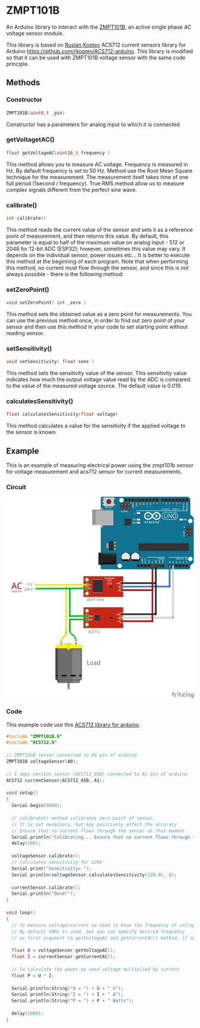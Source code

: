 # ZMPT101B

An Arduino library to interact with the [ZMPT101B](http://www.zeming-e.com/file/0_2013_10_18_093344.pdf), an active single phase AC voltage sensor module.

This library is based on [Ruslan Koptev](https://github.com/rkoptev) ACS712 current sensors library for Arduino <https://github.com/rkoptev/ACS712-arduino>. This library is modified so that it can be used with ZMPT101B voltage sensor with the same code principle.

## Methods

### **Constructor**

```c++
ZMPT101B(uint8_t _pin)
```

Constructor has a parameters for analog input to which it is connected.

### **getVoltagetAC()**

```c++
float getVoltageAC(uint16_t frequency )
```

This method allows you to measure AC voltage. Frequency is measured in Hz. By default frequency is set to 50 Hz. Method use the Root Mean Square technique for the measurement. The measurement itself takes time of one full period (1second / frequency). True RMS method allow us to measure complex signals different from the perfect sine wave.

### **calibrate()**

```c++
int calibrate()
```

This method reads the current value of the sensor and sets it as a reference point of measurement, and then returns this value. By default, this parameter is equal to half of the maximum value on analog input - 512 or 2048 for 12-bit ADC (ESP32); however, sometimes this value may vary. It depends on the individual sensor, power issues etc… It is better to execute this method at the beginning of each program. Note that when performing this method, no current must flow through the sensor, and since this is not always possible - there is the following method:

### **setZeroPoint()**

```c++
void setZeroPoint( int _zero )
```

This method sets the obtained value as a zero point for measurements. You can use the previous method once, in order to find out zero point of your sensor and then use this method in your code to set starting point without reading sensor.

### **setSensitivity()**

```c++
void setSensitivity( float sens )
```

This method sets the sensitivity value of the sensor. This sensitivity value indicates how much the output voltage value read by the ADC is compared to the value of the measured voltage source. The default value is 0.019.

### **calculatesSensitivity()**

```c++
float calculatesSensitivity(float voltage)
```

This method calculates a value for the sensitivity if the applied voltage to the sensor is known.

## Example

This is an example of measuring electrical power using the zmpt101b sensor for voltage measurement and acs712 sensor for current measurements.

### Circuit

![circuit](/img/schematic.png)

### Code

This example code use this [ACS712 library for arduino](https://github.com/rkoptev/ACS712-arduino).

```c++
#include "ZMPT101B.h"
#include "ACS712.h"

// ZMPT101B sensor connected to A0 pin of arduino
ZMPT101B voltageSensor(A0);

// 5 amps version sensor (ACS712_05B) connected to A1 pin of arduino
ACS712 currentSensor(ACS712_05B, A1);

void setup()
{
  Serial.begin(9600);

  // calibrate() method calibrates zero point of sensor,
  // It is not necessary, but may positively affect the accuracy
  // Ensure that no current flows through the sensor at this moment
  Serial.println("Calibrating... Ensure that no current flows through the sensor at this moment");
  delay(100);
  
  voltageSensor.calibrate();
  // Calculates sensitivity for 220V
  Serial.print("Sensitivity= ");
  Serial.println(voltageSensor.calculatesSensitivity(220.0), 8);

  currentSensor.calibrate();
  Serial.println("Done!");
}

void loop()
{
  // To measure voltage/current we need to know the frequency of voltage/current
  // By default 50Hz is used, but you can specify desired frequency
  // as first argument to getVoltageAC and getCurrentAC() method, if necessary

  float U = voltageSensor.getVoltageAC();
  float I = currentSensor.getCurrentAC();

  // To calculate the power we need voltage multiplied by current
  float P = U * I;

  Serial.println(String("U = ") + U + " V");
  Serial.println(String("I = ") + I + " A");
  Serial.println(String("P = ") + P + " Watts");

  delay(1000);
}
```
